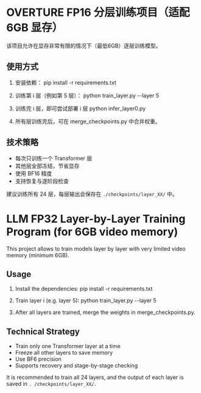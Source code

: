 # OVERTURE FP16 分层训练项目（适配 6GB 显存）

该项目允许在显存非常有限的情况下（最低6GB）逐层训练模型。

## 使用方式

1. 安装依赖：
    pip install -r requirements.txt

2. 训练第 i 层（例如第 5 层）：
    python train_layer.py --layer 5

3. 训练完 i 层，即可尝试部署 i 层
    python infer_layer0.py

5. 所有层训练完后，可在 merge_checkpoints.py 中合并权重。

## 技术策略

- 每次只训练一个 Transformer 层
- 其他层全部冻结，节省显存
- 使用 BF16 精度
- 支持恢复与逐阶段检查

建议训练所有 24 层，每层输出会保存在 `./checkpoints/layer_XX/` 中。

# LLM FP32 Layer-by-Layer Training Program (for 6GB video memory)

This project allows to train models layer by layer with very limited video memory (minimum 6GB).

## Usage

1. Install the dependencies: 
 pip install -r requirements.txt

2. Train layer i (e.g. layer 5): 
 python train_layer.py --layer 5

3. After all layers are trained, merge the weights in merge_checkpoints.py.

## Technical Strategy

- Train only one Transformer layer at a time
- Freeze all other layers to save memory
- Use BF6 precision
- Supports recovery and stage-by-stage checking

It is recommended to train all 24 layers, and the output of each layer is saved in `. /checkpoints/layer_XX/`.
